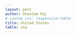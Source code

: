 ```yaml
---
layout: post
author: Shantam Raj
# custom_css: responsive-table
title: United States
table: usa
---
```

